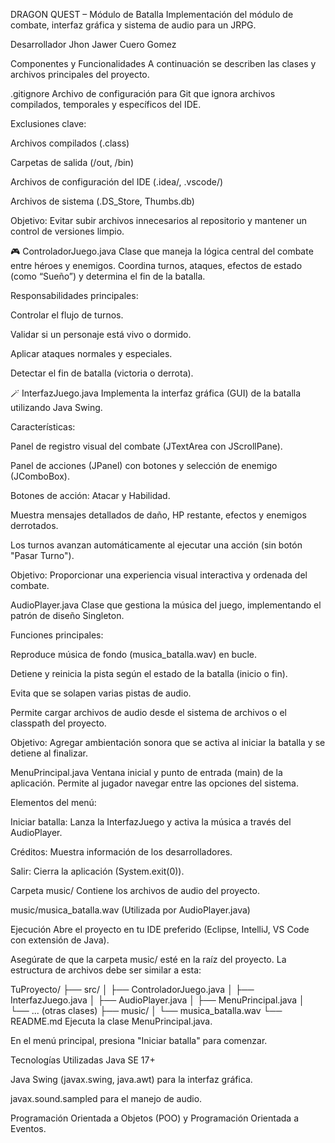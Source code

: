 DRAGON QUEST – Módulo de Batalla
Implementación del módulo de combate, interfaz gráfica y sistema de audio para un JRPG.

Desarrollador
Jhon Jawer Cuero Gomez

Componentes y Funcionalidades
A continuación se describen las clases y archivos principales del proyecto.

.gitignore
Archivo de configuración para Git que ignora archivos compilados, temporales y específicos del IDE.

Exclusiones clave:

Archivos compilados (.class)

Carpetas de salida (/out, /bin)

Archivos de configuración del IDE (.idea/, .vscode/)

Archivos de sistema (.DS_Store, Thumbs.db)

Objetivo: Evitar subir archivos innecesarios al repositorio y mantener un control de versiones limpio.

🎮 ControladorJuego.java
Clase que maneja la lógica central del combate entre héroes y enemigos. Coordina turnos, ataques, efectos de estado (como “Sueño”) y determina el fin de la batalla.

Responsabilidades principales:

Controlar el flujo de turnos.

Validar si un personaje está vivo o dormido.

Aplicar ataques normales y especiales.

Detectar el fin de batalla (victoria o derrota).

🪄 InterfazJuego.java
Implementa la interfaz gráfica (GUI) de la batalla utilizando Java Swing.

Características:

Panel de registro visual del combate (JTextArea con JScrollPane).

Panel de acciones (JPanel) con botones y selección de enemigo (JComboBox).

Botones de acción: Atacar y Habilidad.

Muestra mensajes detallados de daño, HP restante, efectos y enemigos derrotados.

Los turnos avanzan automáticamente al ejecutar una acción (sin botón "Pasar Turno").

Objetivo: Proporcionar una experiencia visual interactiva y ordenada del combate.

AudioPlayer.java
Clase que gestiona la música del juego, implementando el patrón de diseño Singleton.

Funciones principales:

Reproduce música de fondo (musica_batalla.wav) en bucle.

Detiene y reinicia la pista según el estado de la batalla (inicio o fin).

Evita que se solapen varias pistas de audio.

Permite cargar archivos de audio desde el sistema de archivos o el classpath del proyecto.

Objetivo: Agregar ambientación sonora que se activa al iniciar la batalla y se detiene al finalizar.

MenuPrincipal.java
Ventana inicial y punto de entrada (main) de la aplicación. Permite al jugador navegar entre las opciones del sistema.

Elementos del menú:

Iniciar batalla: Lanza la InterfazJuego y activa la música a través del AudioPlayer.

Créditos: Muestra información de los desarrolladores.

Salir: Cierra la aplicación (System.exit(0)).

Carpeta music/
Contiene los archivos de audio del proyecto.

music/musica_batalla.wav (Utilizada por AudioPlayer.java)

Ejecución
Abre el proyecto en tu IDE preferido (Eclipse, IntelliJ, VS Code con extensión de Java).

Asegúrate de que la carpeta music/ esté en la raíz del proyecto. La estructura de archivos debe ser similar a esta:

TuProyecto/
├── src/
│   ├── ControladorJuego.java
│   ├── InterfazJuego.java
│   ├── AudioPlayer.java
│   ├── MenuPrincipal.java
│   └── ... (otras clases)
├── music/
│   └── musica_batalla.wav
└── README.md
Ejecuta la clase MenuPrincipal.java.

En el menú principal, presiona "Iniciar batalla" para comenzar.

Tecnologías Utilizadas
Java SE 17+

Java Swing (javax.swing, java.awt) para la interfaz gráfica.

javax.sound.sampled para el manejo de audio.

Programación Orientada a Objetos (POO) y Programación Orientada a Eventos.
